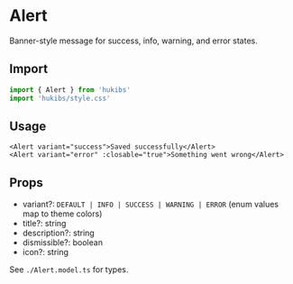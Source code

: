 # Alert

Banner-style message for success, info, warning, and error states.

## Import

```ts
import { Alert } from 'hukibs'
import 'hukibs/style.css'
```

## Usage

```vue
<Alert variant="success">Saved successfully</Alert>
<Alert variant="error" :closable="true">Something went wrong</Alert>
```

## Props

- variant?: `DEFAULT | INFO | SUCCESS | WARNING | ERROR` (enum values map to theme colors)
- title?: string
- description?: string
- dismissible?: boolean
- icon?: string

See `./Alert.model.ts` for types.
